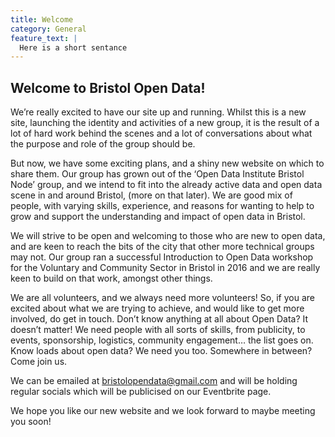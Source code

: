 ```yaml
---
title: Welcome
category: General
feature_text: |
  Here is a short sentance
---
```



## Welcome to Bristol Open Data!

We’re really excited to have our site up and running. Whilst this is a new site, launching the identity and activities of a new group, it is the result of a lot of hard work behind the scenes and a lot of conversations about what the purpose and role of the group should be.

But now, we have some exciting plans, and a shiny new website on which to share them. Our group has grown out of the ‘Open Data Institute Bristol Node’ group, and we intend to fit into the already active data and open data scene in and around Bristol, (more on that later). We are good mix of people, with varying skills, experience, and reasons for wanting to help to grow and support the understanding and impact of open data in Bristol. 

We will strive to be open and welcoming to those who are new to open data, and are keen to reach the bits of the city that other more technical groups may not. Our group ran a successful Introduction to Open Data workshop for the Voluntary and Community Sector in Bristol in 2016 and we are really keen to build on that work, amongst other things. 

We are all volunteers, and we always need more volunteers! So, if you are excited about what we are trying to achieve, and would like to get more involved, do get in touch. Don’t know anything at all about Open Data? It doesn’t matter! We need people with all sorts of skills, from publicity, to events, sponsorship, logistics, community engagement… the list goes on. Know loads about open data? We need you too. Somewhere in between? Come join us. 

We can be emailed at bristolopendata@gmail.com and will be holding regular socials which will be publicised on our Eventbrite page. 

We hope you like our new website and we look forward to maybe meeting you soon! 
